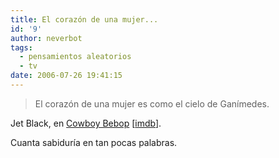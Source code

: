 ```yaml
---
title: El corazón de una mujer...
id: '9'
author: neverbot
tags:
  - pensamientos aleatorios
  - tv
date: 2006-07-26 19:41:15
---
```


> El corazón de una mujer es como el cielo de Ganímedes.

Jet Black, en [Cowboy Bebop](http://es.wikipedia.org/wiki/Cowboy_Bebop) \[[imdb](http://www.imdb.com/title/tt0213338/)\].

Cuanta sabiduría en tan pocas palabras.
